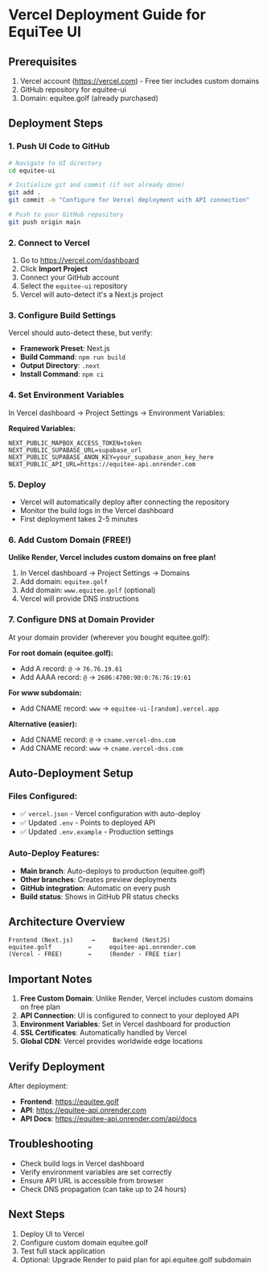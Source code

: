 # Vercel Deployment Guide for EquiTee UI

## Prerequisites
1. Vercel account (https://vercel.com) - Free tier includes custom domains
2. GitHub repository for equitee-ui
3. Domain: equitee.golf (already purchased)

## Deployment Steps

### 1. Push UI Code to GitHub
```bash
# Navigate to UI directory
cd equitee-ui

# Initialize git and commit (if not already done)
git add .
git commit -m "Configure for Vercel deployment with API connection"

# Push to your GitHub repository
git push origin main
```

### 2. Connect to Vercel
1. Go to https://vercel.com/dashboard
2. Click **Import Project**
3. Connect your GitHub account
4. Select the `equitee-ui` repository
5. Vercel will auto-detect it's a Next.js project

### 3. Configure Build Settings
Vercel should auto-detect these, but verify:
- **Framework Preset**: Next.js
- **Build Command**: `npm run build`
- **Output Directory**: `.next`
- **Install Command**: `npm ci`

### 4. Set Environment Variables
In Vercel dashboard → Project Settings → Environment Variables:

**Required Variables:**
```
NEXT_PUBLIC_MAPBOX_ACCESS_TOKEN=token
NEXT_PUBLIC_SUPABASE_URL=supabase_url
NEXT_PUBLIC_SUPABASE_ANON_KEY=your_supabase_anon_key_here
NEXT_PUBLIC_API_URL=https://equitee-api.onrender.com
```

### 5. Deploy
- Vercel will automatically deploy after connecting the repository
- Monitor the build logs in the Vercel dashboard
- First deployment takes 2-5 minutes

### 6. Add Custom Domain (FREE!)
**Unlike Render, Vercel includes custom domains on free plan!**

1. In Vercel dashboard → Project Settings → Domains
2. Add domain: `equitee.golf`
3. Add domain: `www.equitee.golf` (optional)
4. Vercel will provide DNS instructions

### 7. Configure DNS at Domain Provider
At your domain provider (wherever you bought equitee.golf):

**For root domain (equitee.golf):**
- Add A record: `@` → `76.76.19.61`
- Add AAAA record: `@` → `2606:4700:90:0:76:76:19:61`

**For www subdomain:**
- Add CNAME record: `www` → `equitee-ui-[random].vercel.app`

**Alternative (easier):**
- Add CNAME record: `@` → `cname.vercel-dns.com`
- Add CNAME record: `www` → `cname.vercel-dns.com`

## Auto-Deployment Setup

### Files Configured:
- ✅ `vercel.json` - Vercel configuration with auto-deploy
- ✅ Updated `.env` - Points to deployed API
- ✅ Updated `.env.example` - Production settings

### Auto-Deploy Features:
- **Main branch**: Auto-deploys to production (equitee.golf)
- **Other branches**: Creates preview deployments
- **GitHub integration**: Automatic on every push
- **Build status**: Shows in GitHub PR status checks

## Architecture Overview
```
Frontend (Next.js)     →     Backend (NestJS)
equitee.golf          →     equitee-api.onrender.com
(Vercel - FREE)       →     (Render - FREE tier)
```

## Important Notes
1. **Free Custom Domain**: Unlike Render, Vercel includes custom domains on free plan
2. **API Connection**: UI is configured to connect to your deployed API
3. **Environment Variables**: Set in Vercel dashboard for production
4. **SSL Certificates**: Automatically handled by Vercel
5. **Global CDN**: Vercel provides worldwide edge locations

## Verify Deployment
After deployment:
- **Frontend**: https://equitee.golf
- **API**: https://equitee-api.onrender.com
- **API Docs**: https://equitee-api.onrender.com/api/docs

## Troubleshooting
- Check build logs in Vercel dashboard
- Verify environment variables are set correctly
- Ensure API URL is accessible from browser
- Check DNS propagation (can take up to 24 hours)

## Next Steps
1. Deploy UI to Vercel
2. Configure custom domain equitee.golf
3. Test full stack application
4. Optional: Upgrade Render to paid plan for api.equitee.golf subdomain